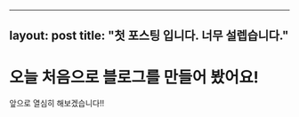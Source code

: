  ---
 layout: post
 title: "첫 포스팅 입니다. 너무 설렙습니다."
 ---

 # 오늘 처음으로 블로그를 만들어 봤어요!

 앞으로 열심히 해보겠습니다!!
